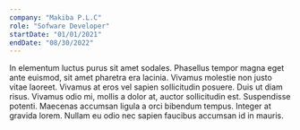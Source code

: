 ```yaml
---
company: "Makiba P.L.C"
role: "Sofware Developer"
startDate: "01/01/2021"
endDate: "08/30/2022"
---
```


In elementum luctus purus sit amet sodales. Phasellus tempor magna
eget ante euismod, sit amet pharetra era lacinia.
Vivamus molestie non justo vitae laoreet. Vivamus at eros vel sapien
sollicitudin posuere. Duis ut diam risus. Vivamus odio mi,
mollis a dolor at, auctor sollicitudin est. Suspendisse potenti. Maecenas
accumsan ligula a orci bibendum tempus. Integer at gravida lorem.
Nullam eu odio nec sapien faucibus accumsan id in mauris.
